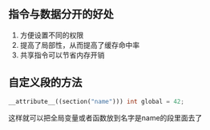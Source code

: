 ## 指令与数据分开的好处
1. 方便设置不同的权限
2. 提高了局部性，从而提高了缓存命中率
3. 共享指令可以节省内存开销

## 自定义段的方法
```cpp
__attribute__((section("name"))) int global = 42;
```
这样就可以把全局变量或者函数放到名字是name的段里面去了